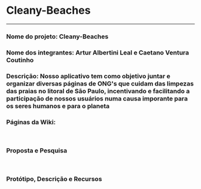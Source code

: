 # Cleany-Beaches
<html lang: pt-br>
<hr>
<h3>Nome do projeto: Cleany-Beaches</h3>

<h3>Nome dos integrantes: Artur Albertini Leal e Caetano Ventura Coutinho</h3>

<h3>Descrição: Nosso aplicativo tem como objetivo juntar e organizar diversas páginas de ONG's que cuidam das limpezas das praias no litoral de São Paulo, incentivando e facilitando a participação de nossos usuários numa causa imporante para os seres humanos e para o planeta<h3>

<h3>Páginas da Wiki:</h3>
<br>
<h3><a href: https://github.com/Caetano-Ventura-Coutinho/Cleany-Beaches/wiki/Proposta-e-Pesquisa> Proposta e Pesquisa </a></h3>
<br>
<h3><a (https://github.com/Caetano-Ventura-Coutinho/Cleany-Beaches/wiki/Prot%C3%B3tipo,-Descri%C3%A7%C3%A3o-e-Recursos)> Protótipo, Descrição e Recursos </a></h3>
